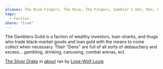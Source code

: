 ```yaml
---
aliases: The Nine-Fingers, The Nine, The Fingers, Gambler's Den, Den, Casino
tags:
  - Faction
share: "true"
---
```


The Gamblers Guild is a faction of wealthy investors, loan-sharks, and thugs who trade black-market goods and loan gold with the means to come collect when necessary. Their "Dens" are full of all sorts of debauchery and excess… gambling, drinking, carousing, combat arenas, ect.

[The Silver Drake](../../Maps%20&%20Geography/Cities%20&%20Towns/Goslow/Locations/The%20Silver%20Drake.md) in [_about_](../../Maps%20&%20Geography/Cities%20&%20Towns/Goslow/_about_.md) ran by [Lone-Wolf Louie](../../Maps%20&%20Geography/Cities%20&%20Towns/Goslow/NPCs/Lone-Wolf%20Louie.md)